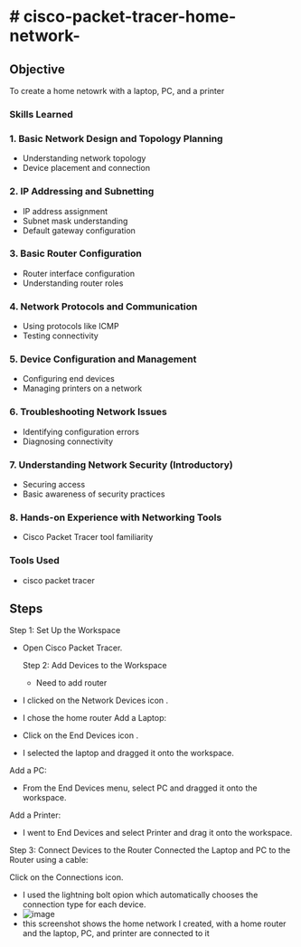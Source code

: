 # # cisco-packet-tracer-home-network-


## Objective
To create a home netowrk with a laptop, PC, and a printer 

### Skills Learned


### 1. **Basic Network Design and Topology Planning**
   - Understanding network topology
   - Device placement and connection

### 2. **IP Addressing and Subnetting**
   - IP address assignment
   - Subnet mask understanding
   - Default gateway configuration

### 3. **Basic Router Configuration**
   - Router interface configuration
   - Understanding router roles

### 4. **Network Protocols and Communication**
   - Using protocols like ICMP
   - Testing connectivity

### 5. **Device Configuration and Management**
   - Configuring end devices
   - Managing printers on a network

### 6. **Troubleshooting Network Issues**
   - Identifying configuration errors
   - Diagnosing connectivity

### 7. **Understanding Network Security (Introductory)**
   - Securing access
   - Basic awareness of security practices

### 8. **Hands-on Experience with Networking Tools**
   - Cisco Packet Tracer tool familiarity

### Tools Used

- cisco packet tracer 
## Steps
 Step 1: Set Up the Workspace
- Open Cisco Packet Tracer.

  Step 2: Add Devices to the Workspace
  - Need to add router 
- I clicked on the Network Devices icon .
- I chose the home router 
Add a Laptop:
- Click on the End Devices icon .
- I selected the laptop and dragged it onto the workspace.

Add a PC:
- From the End Devices menu, select PC and dragged it onto the workspace.

Add a Printer:
- I went to End Devices and select Printer and drag it onto the workspace.

Step 3: Connect Devices to the Router
Connected the Laptop and PC to the Router using a cable:

Click on the Connections icon.
- I used the lightning bolt opion which automatically chooses the connection type for each device.
- ![image](https://github.com/user-attachments/assets/5c5f8387-612f-4ac3-bbe0-f9a5d4576d4a)
- this screenshot shows the home network I created, with a home router and the laptop, PC, and printer are connected to it 


